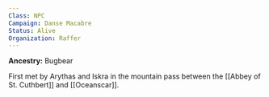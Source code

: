 ```yaml
---
Class: NPC
Campaign: Danse Macabre
Status: Alive
Organization: Raffer
---
```

**Ancestry:** Bugbear

First met by Arythas and Iskra in the mountain pass between the [[Abbey of St. Cuthbert]] and [[Oceanscar]].

